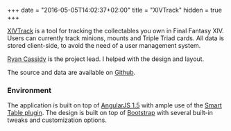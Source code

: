 +++
date = "2016-05-05T14:02:37+02:00"
title = "XIVTrack"
hidden = true
+++

[XIVTrack](http://xivtrack.sillydicemaze.net) is a tool for tracking the collectables you own in Final Fantasy XIV. Users can currently track minions, mounts and Triple Triad cards. All data is stored client-side, to avoid the need of a user management system.

[Ryan Cassidy](https://twitter.com/rycass) is the project lead. I helped with the design and layout.

The source and data are available on [Github](https://github.com/rycass/XIVTrack).

### Environment

The application is built on top of [AngularJS 1.5](https://angularjs.org/) with ample use of the [Smart Table plugin](https://github.com/lorenzofox3/Smart-Table). The design is built on top of [Bootstrap](http://getbootstrap.com/) with several built-in tweaks and customization options.